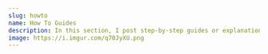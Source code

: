 ```yaml
---
slug: howto
name: How To Guides
description: In this section, I post step-by-step guides or explanations, mainly dealing with Data Science. I hope people will find this useful :)
image: https://i.imgur.com/q70JyXU.png
---
```

